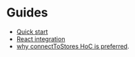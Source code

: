 Guides
======

- [Quick start](guides/quick-start)
- [React integration](guides/react-integration)
- [why connectToStores HoC is preferred](why-hoc-better-than-fluxcomponent).
